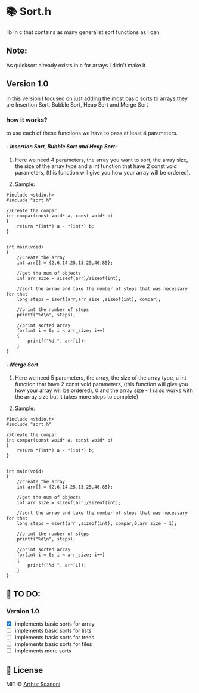 # :books: Sort.h
lib in c that contains as many generalist sort functions as I can

## Note:
As quicksort already exists in c for arrays I didn't make it

## Version 1.0

in this version I focused on just adding the most basic sorts to arrays,they are 
Insertion Sort, Bubble Sort, Heap Sort and Merge Sort

### how it works?

to use each of these functions we have to pass at least 4 parameters.

#### - *Insertion Sort, Bubble Sort and Heap Sort:*

1. Here we need 4 parameters, the array you want to sort, the array size, the size of the array type and a int function that have 2 const void parameters, 
(this function will give you how your array will be ordered).

2. Sample:
```
#include <stdio.h>
#include "sort.h"

//Create the compar
int compar(const void* a, const void* b)
{
    return *(int*) a - *(int*) b;
}


int main(void)
{
    //Create the array
    int arr[] = {2,6,14,25,13,25,46,85};
    
    //get the num of objects
    int arr_size = sizeof(arr)/sizeof(int);

    //sort the array and take the number of steps that was necessary for that
    long steps = isort(arr,arr_size ,sizeof(int), compar);

    //print the number of steps
    printf("%d\n", steps);

    //print sorted array
    for(int i = 0; i < arr_size; i++)
    {
        printf("%d ", arr[i]);
    }
}
```
#### - *Merge Sort*

1. Here we need 5 parameters, the array, the size of the array type, a int function that have 2 const void parameters, 
(this function will give you how your array will be ordered), 0 and  the array size - 1 (also works with the array size but it takes more steps to complete)

2. Sample:
```
#include <stdio.h>
#include "sort.h"

//Create the compar
int compar(const void* a, const void* b)
{
    return *(int*) a - *(int*) b;
}


int main(void)
{
    //Create the array
    int arr[] = {2,6,14,25,13,25,46,85};
    
    //get the num of objects
    int arr_size = sizeof(arr)/sizeof(int);

    //sort the array and take the number of steps that was necessary for that
    long steps = msort(arr ,sizeof(int), compar,0,arr_size - 1);

    //print the number of steps
    printf("%d\n", steps);

    //print sorted array
    for(int i = 0; i < arr_size; i++)
    {
        printf("%d ", arr[i]);
    }
}
```


## :pencil: TO DO:

### Version 1.0

- [x] implements basic sorts for array
- [ ] implements basic sorts for lists
- [ ] implements basic sorts for trees
- [ ] implements basic sorts for files
- [ ] implements more sorts

## :key: License

MIT © [Arthur Scanoni](https://www.linkedin.com/in/arthur-scanoni-6b796b194/)
